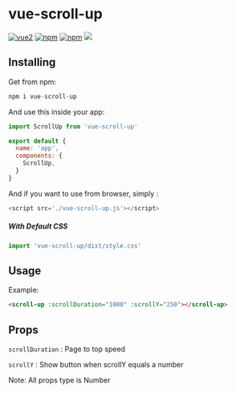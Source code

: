 # vue-scroll-up 
[![vue2](https://img.shields.io/badge/vue-2.x-brightgreen.svg)](https://vuejs.org/) [![npm](https://img.shields.io/npm/v/vue-scroll-up.svg)](https://www.npmjs.com/package/vue-scroll-up) [![npm](https://img.shields.io/npm/dm/vue-scroll-up.svg)](https://www.npmjs.com/package/vue-scroll-up)
<img src="https://i.imgur.com/OOlKiny.gif"/>

## Installing 
Get from npm:
```js
npm i vue-scroll-up
```
And use this inside your app:
``` js
import ScrollUp from 'vue-scroll-up'

export default {
  name: 'app',
  components: {
    ScrollUp,
  }
}
```

And if you want to use from browser, simply :
```js
<script src='./vue-scroll-up.js'></script>
```

##### With Default CSS 
```js
import 'vue-scroll-up/dist/style.css'
```
## Usage
Example:
```html
<scroll-up :scrollDuration="1000" :scrollY="250"></scroll-up>
```

## Props

`scrollDuration` : Page to top speed

`scrollY` : Show button when scrollY equals a number

Note: All props type is Number